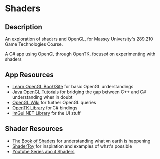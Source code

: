 # Shaders

## Description
An exploration of shaders and OpenGL, for Massey University's 289.210 Game Technologies Course.

A C# app using OpenGL through OpenTK, focused on experimenting with shaders

## App Resources
- [Learn OpenGL Book/Site](https://learnopengl.com/) for basic OpenGL understandings
- [Java OpenGL Tutorials](https://www.youtube.com/playlist?list=PLRIWtICgwaX0u7Rf9zkZhLoLuZVfUksDP) for bridging the gap between C++ and C# understanding when in doubt
- [OpenGL Wiki](https://www.khronos.org/opengl/wiki/Main_Page) for further OpenGL queries
- [OpenTK Library](https://opentk.net/index.html) for C# bindings
- [ImGui.NET Library](https://github.com/mellinoe/ImGui.NET) for the UI stuff

## Shader Resources
- [The Book of Shaders](https://thebookofshaders.com/) for understanding what on earth is happening
- [ShaderToy](https://www.shadertoy.com/) for inspiration and examples of what's possible
- [Youtube Series about Shaders](https://www.youtube.com/playlist?list=PLImQaTpSAdsCnJon-Eir92SZMl7tPBS4Z)